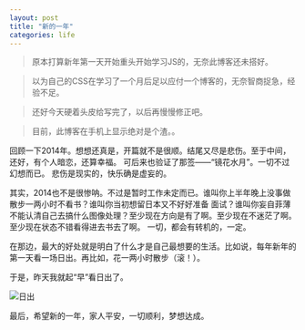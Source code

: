 ```yaml
---
layout: post
title: "新的一年"
categories: life
---
```

>原本打算新年第一天开始重头开始学习JS的，无奈此博客还未搭好。

>以为自己的CSS在学习了一个月后足以应付一个博客的，无奈智商捉急，经验不足。

>还好今天硬着头皮给写完了，以后再慢慢修正吧。

>目前，此博客在手机上显示绝对是个渣。。

回顾一下2014年。想想还真是，开篇就不是很顺。结尾又尽是悲伤。至于中间，还好，有个人暗恋，还算幸福。
可后来也验证了那签——“镜花水月”。一切不过幻想而已。
悲伤是现实的，快乐确是虚妄的。

其实，2014也不是很惨呐。不过是暂时工作未定而已。谁叫你上半年晚上没事做散步一两小时不看书？谁叫你当初想留日本又不好好准备
面试？谁叫你妄自菲薄不能认清自己去搞什么图像处理？至少现在方向是有了啊。至少现在不迷茫了啊。至少现在状态不错看得进去书去了啊。
一切，都会有转机的，一定。

在那边，最大的好处就是明白了什么才是自己最想要的生活。比如说，每年新年的第一天看一场日出。再比如，花一两小时散步（滚！）。

于是，昨天我就起“早”看日出了。

![日出](http://7sbqpj.com1.z0.glb.clouddn.com/sunrise1.jpg)

最后，希望新的一年，家人平安，一切顺利，梦想达成。
